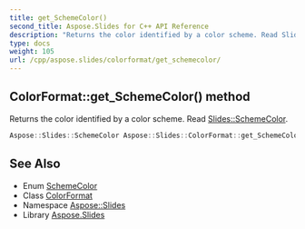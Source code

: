 ```yaml
---
title: get_SchemeColor()
second_title: Aspose.Slides for C++ API Reference
description: "Returns the color identified by a color scheme. Read Slides::SchemeColor."
type: docs
weight: 105
url: /cpp/aspose.slides/colorformat/get_schemecolor/
---
```

## ColorFormat::get_SchemeColor() method


Returns the color identified by a color scheme. Read [Slides::SchemeColor](../../schemecolor/).

```cpp
Aspose::Slides::SchemeColor Aspose::Slides::ColorFormat::get_SchemeColor() override
```

## See Also

* Enum [SchemeColor](../schemecolor/)
* Class [ColorFormat](./)
* Namespace [Aspose::Slides](../)
* Library [Aspose.Slides](../../)